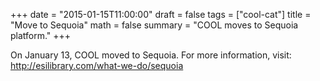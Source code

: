 +++
date = "2015-01-15T11:00:00"
draft = false
tags = ["cool-cat"]
title = "Move to Sequoia"
math = false
summary = "COOL moves to Sequoia platform."
+++

On January 13, COOL moved to Sequoia. For more information, visit: http://esilibrary.com/what-we-do/sequoia